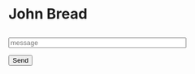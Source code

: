 # John Bread

<div>
   <h2 id="username"></h2>
   <input id="content" type="text" placeholder="message"></textarea>

   <button id="send" onclick="send()">Send</button>
</div>

<style>
#content {
   width: 350px;
   font-size: 10pt;
}
</style>

<script>
var userid = Math.floor((Math.random() * 1000000) + 1);
document.getElementById('username').innerHTML = 'John Bread';

function send() {
   var hookurl = "https://discordapp.com/api/webhooks/257734345287139328/nVUTTeJA9lBGd_-RPJUDIzM3Cr3bA_L6dCnuHPiJsAUdaSlqC1th1gLdyAg-0XcZRV5w" + "/slack";
   
   
   
   var msgJson = {
      "username": "John Bread",
      "icon_url": "http://alanhardaker.co.za/wp-content/uploads/2014/08/Testimonial-Male-Icon.png",
      "text": document.getElementById('content').value
   };
   post(hookurl, msgJson);
   document.getElementById("content").value = "";
}

function post(url, jsonmsg) {
   xhr = new XMLHttpRequest();
   xhr.open("POST", url, true);
   xhr.setRequestHeader("Content-type", "application/json");
   var data = JSON.stringify(jsonmsg);
   console.log("jsonmsg = ", jsonmsg);
   console.log("data = " + data);
   xhr.send(data);
   xhr.onreadystatechange = function() {
      if (this.status != 200) {
         alert(this.responseText);
      }
   };
}

document.getElementById("content")
   .addEventListener("keyup", function(event) {
      event.preventDefault();
      if (event.keyCode == 13) {
         document.getElementById("send").click();
      }
   });
</script>